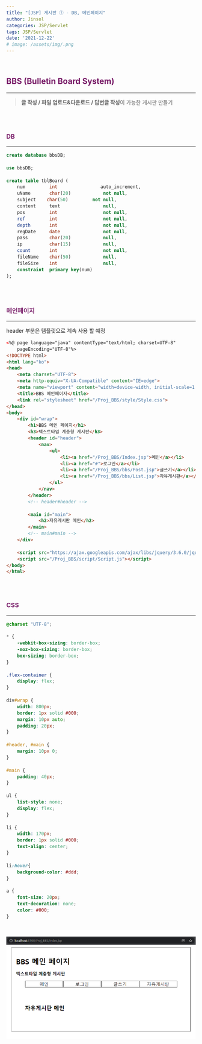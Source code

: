 ```yaml
---
title: "[JSP] 게시판 ① - DB, 메인페이지"
author: Jinsol
categories: JSP/Servlet
tags: JSP/Servlet
date: '2021-12-22'
# image: /assets/img/.png
---
```


<br>

## <span style="color:#781C68">BBS (Bulletin Board System)</span>
<hr>

> **글 작성 / 파일 업로드&다운로드 / 답변글 작성**이 가능한 게시판 만들기

<br>
<br>

### <span style="color:#781C68">DB</span>
<hr>

```sql
create database bbsDB;

use bbsDB;

create table tblBoard (
    num			int                auto_increment,
    uName		char(20)			not null,
    subject    char(50)			not null,
    content		text				null,    
    pos			int					not null,
    ref			int					not null,
    depth		int					not null,
    regDate		date				not null,
    pass		char(20)			null,
    ip			char(15)			null,    
    count		int					not null,
    fileName	char(50)			null,
    fileSize	int					null,
    constraint	primary key(num)
);
```

<br>
<br>

### <span style="color:#781C68">메인페이지</span>
<hr>

header 부분은 템플릿으로 계속 사용 할 예정

```html
<%@ page language="java" contentType="text/html; charset=UTF-8"
    pageEncoding="UTF-8"%>
<!DOCTYPE html>
<html lang="ko">
<head>
    <meta charset="UTF-8">
    <meta http-equiv="X-UA-Compatible" content="IE=edge">
    <meta name="viewport" content="width=device-width, initial-scale=1.0">
    <title>BBS 메인페이지</title>
    <link rel="stylesheet" href="/Proj_BBS/style/Style.css">
</head>
<body>
	<div id="wrap">
		<h1>BBS 메인 페이지</h1>
		<h3>텍스트타입 계층형 게시판</h3>
		<header id="header">
			<nav>
				<ul>
					<li><a href="/Proj_BBS/Index.jsp">메인</a></li>
					<li><a href="#">로그인</a></li>
					<li><a href="/Proj_BBS/bbs/Post.jsp">글쓰기</a></li>
					<li><a href="/Proj_BBS/bbs/List.jsp">자유게시판</a></li>
				</ul>
			</nav>
		</header>
		<!-- header#header -->
		
		<main id="main">
			<h2>자유게시판 메인</h2>
		</main>
		<!-- main#main -->
	</div>
	
    <script src="https://ajax.googleapis.com/ajax/libs/jquery/3.6.0/jquery.min.js"></script>
    <script src="/Proj_BBS/script/Script.js"></script>
</body>
</html>
```

<br>
<br>

### <span style="color:#781C68">CSS</span>
<hr>

```css
@charset "UTF-8";

* {
	-webkit-box-sizing: border-box;
	-moz-box-sizing: border-box;
	box-sizing: border-box;
}

.flex-container {
	display: flex;
}

div#wrap {
	width: 800px;
	border: 1px solid #000;
	margin: 10px auto;
	padding: 20px;
}

#header, #main {
	margin: 10px 0;
}

#main {
	padding: 40px;
}

ul { 
	list-style: none;
	display: flex;
}

li {
	width: 170px; 
	border: 1px solid #000;
	text-align: center;
}

li:hover{
	background-color: #ddd;
}

a {
	font-size: 20px;
	text-decoration: none;
	color: #000;
}
```

<br>

![](/assets/img/jsp_bbs01.PNG)